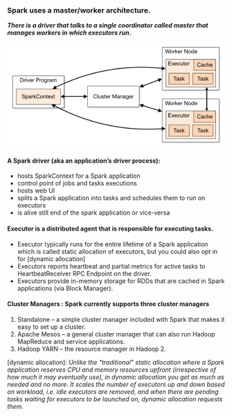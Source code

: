 ### Spark uses a master/worker architecture.

**_There is a driver that talks to a single coordinator called master that manages workers in which executors run._**

![Architecture - Simple](Pics/Spark-architecture-spark-website.png)

#### A Spark driver (aka an application’s driver process):
  * hosts SparkContext for a Spark application
  * control point of jobs and tasks executions
  * hosts web UI
  * splits a Spark application into tasks and schedules them to run on executors
  * is alive still end of the spark application or vice-versa

#### Executor is a distributed agent that is responsible for executing tasks.

 * Executor typically runs for the entire lifetime of a Spark application which is called static allocation of executors,
     but you could also opt in for [dynamic allocation]
 * Executors reports heartbeat and partial metrics for active tasks to HeartbeatReceiver RPC Endpoint on the driver.
 * Executors provide in-memory storage for RDDs that are cached in Spark applications (via Block Manager).


#### Cluster Managers : Spark currently supports three cluster managers

1. Standalone – a simple cluster manager included with Spark that makes it easy to set up a cluster.
2. Apache Mesos – a general cluster manager that can also run Hadoop MapReduce and service applications.
3. Hadoop YARN – the resource manager in Hadoop 2.



[dynamic allocation]: _Unlike the "traditional" static allocation where a Spark application reserves CPU and memory 
      resources upfront (irrespective of how much it may eventually use), in dynamic allocation you get as much as 
      needed and no more. It scales the number of executors up and down based on workload, i.e. idle executors are 
      removed, and when there are pending tasks waiting for executors to be launched on, dynamic allocation requests them._
